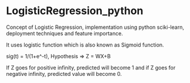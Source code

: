 # LogisticRegression_python
Concept of  Logistic Regression, implementation using python sciki-learn, deployment techniques and feature importance.


It uses logistic function which is also known as Sigmoid function.

sig(t) = 1/(1+e^-t), Hypothesis => Z = WX+B

If Z goes for positive infinity, predicted will become 1 and if Z goes for negative infinity, predicted value will become 0.

